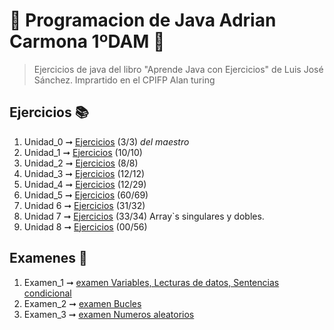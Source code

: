 # :school: Programacion de Java Adrian Carmona 1ºDAM :school:
> Ejercicios de java del libro "Aprende Java con Ejercicios" de Luis José Sánchez. Imprartido en el CPIFP Alan turing 
## Ejercicios :books: 
1. Unidad_0 ➞ [Ejercicios](Unidad_0) (3/3) *del maestro*
2. Unidad_1 ➞ [Ejercicios](Unidad_1/Ejercicios) (10/10)
3. Unidad_2 ➞ [Ejercicios](Unidad_2/Ejercicios) (8/8)
4. Unidad_3 ➞ [Ejercicios](Unidad_3) (12/12)
5. Unidad_4 ➞ [Ejercicios](Unidad_4/Ejercicios) (12/29)
6. Unidad_5 ➞ [Ejercicios](Unidad_5/Ejercicios) (60/69)
7. Unidad 6 ➞ [Ejercicios](Unidad_6/Ejercicios) (31/32)
8. Unidad 7 ➞ [Ejercicios](Unidad_7) (33/34) Array`s singulares y dobles. 
9. Unidad 8 ➞ [Ejercicios](Unidad_8) (00/56)

## Examenes :pencil: 
1. Examen_1 ➞ [examen Variables, Lecturas de datos, Sentencias condicional](examen_1_u1-u4/)
2. Examen_2 ➞ [examen Bucles](examen_2_u5/)
3. Examen_3 ➞ [examen Numeros aleatorios](examen_3_u6/)
